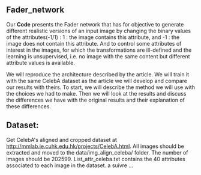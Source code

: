 ## Fader_network
Our **Code** presents the Fader network that has for objective to generate different realistic versions
of an input image by changing the binary values of the attributes(-1/1) :
1 :
the image contains this attribute, and -1 : the image does not contain this attribute.
And to control some attributes of interest in the images, for which the transformations
are ill-defined and the learning is unsupervised, i.e. no image with the same content
but different attribute values is available.

We will reproduce the architecture described by the article. We will train it with the same
CelebA dataset as the article we will develop and compare our results with theirs. To start, we will
describe the method we will use with the choices we had to make. Then we will look at the results
and discuss the differences we have with the original results and their explanation of these differences.

 
##  Dataset:  
Get CelebA's aligned and cropped dataset at http://mmlab.ie.cuhk.edu.hk/projects/CelebA.html. All images should be extracted and moved to the data/img_align_celeba/ folder. The number of images should be 202599. List_attr_celeba.txt contains the 40 attributes associated to each image in the dataset.
a suivre ...
